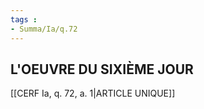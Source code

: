 ```yaml
---
tags : 
- Summa/Ia/q.72
---
```


## L'OEUVRE DU SIXIÈME JOUR

[[CERF Ia, q. 72, a. 1|ARTICLE UNIQUE]]

